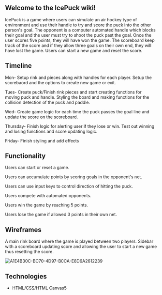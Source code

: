 ## Welcome to the IcePuck wiki!


IcePuck is a game where users can simulate an air hockey type of environment and use their handle to try and score the puck into the other person's goal. The opponent is a computer automated handle which blocks their goal and the user must try to shoot the puck past the goal. Once the user scores five points, they will have won the game. The scoreboard keep track of the score and if they allow three goals on their own end, they will have lost the game. Users can start a new game and reset the score.

## Timeline

Mon- Setup rink and pieces along with handles for each player. Setup the scorebaord and the options to create new game or exit.

Tues- Create puck/Finish rink pieces and start creating functions for moving puck and handle. Styling the board and making functions for the collision detection of the puck and paddle. 

Wed- Create game logic for each time the puck passes the goal line and update the score on the scoreboard.

Thursday- Finish logic for alerting user if they lose or win. Test out winning and losing functions and score updating logic.

Friday- Finish styling and add effects


## Functionality

Users can start or reset a game.

Users can accumulate points by scoring goals in the opponent's net.

Users can use input keys to control direction of hitting the puck.

Users compete with automated opponents.

Users win the game by reaching 5 points.

Users lose the game if allowed 3 points in their own net.


## Wireframes

A main rink board where the game is played between two players.
Sidebar with a scoreboard updating score and allowing the user to start a new game thus resetting the score.

![A1E4B30C-BC70-4D97-B0CA-E8D6A2612239](https://user-images.githubusercontent.com/82466081/127018775-055b880c-591c-4341-bc68-9fb6e9f3bd37.jpeg)


## Technologies 

- HTML/CSS/HTML Canvas5 
